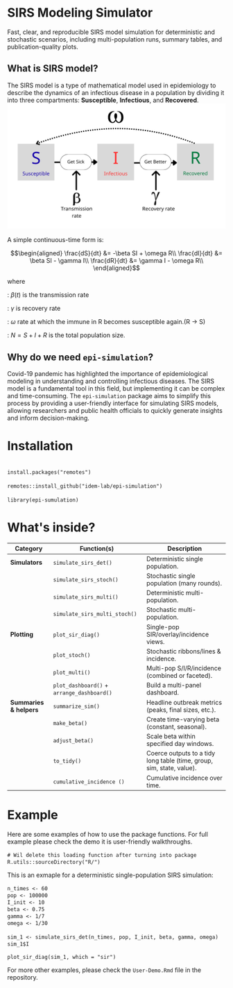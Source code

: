 # SIRS Modeling Simulator

Fast, clear, and reproducible SIRS model simulation for deterministic and stochastic scenarios, including multi-population runs, summary tables, and publication-quality plots.

## What is SIRS model?

The SIRS model is a type of mathematical model used in epidemiology to describe the dynamics of an infectious disease in a population by dividing it into three compartments: **Susceptible**, **Infectious**, and **Recovered**. ![](images/SIRS.png)

A simple continuous-time form is: 

$$\begin{aligned}
\frac{dS}{dt} &= -\beta SI + \omega R\\
\frac{dI}{dt} &=  \beta SI - \gamma I\\
\frac{dR}{dt} &=  \gamma I - \omega R\\
\end{aligned}$$

where

:   $\beta(t)$ is the transmission rate

:   $\gamma$ is recovery rate

:   $\omega$ rate at which the immune in R becomes susceptible again.(R → S)

:   $N = S + I + R$ is the total population size.

## Why do we need `epi-simulation`?

Covid-19 pandemic has highlighted the importance of epidemiological modeling in understanding and controlling infectious diseases. The SIRS model is a fundamental tool in this field, but implementing it can be complex and time-consuming. The `epi-simulation` package aims to simplify this process by providing a user-friendly interface for simulating SIRS models, allowing researchers and public health officials to quickly generate insights and inform decision-making.

# Installation

```{r eval=FALSE}

install.packages("remotes")

remotes::install_github("idem-lab/epi-simulation")

library(epi-sumulation)

```

# What's inside?

| Category | Function(s) | Description |
|------------------|---------------------|---------------------------------|
| **Simulators** | `simulate_sirs_det()` | Deterministic single population. |
|  | `simulate_sirs_stoch()` | Stochastic single population (many rounds). |
|  | `simulate_sirs_multi()` | Deterministic multi-population. |
|  | `simulate_sirs_multi_stoch()` | Stochastic multi-population. |
| **Plotting** | `plot_sir_diag()` | Single-pop SIR/overlay/incidence views. |
|  | `plot_stoch()` | Stochastic ribbons/lines & incidence. |
|  | `plot_multi()` | Multi-pop S/I/R/incidence (combined or faceted). |
|  | `plot_dashboard()` + `arrange_dashboard()` | Build a multi-panel dashboard. |
| **Summaries & helpers** | `summarize_sim()` | Headline outbreak metrics (peaks, final sizes, etc.). |
|  | `make_beta()` | Create time-varying beta (constant, seasonal). |
|  | `adjust_beta()` | Scale beta within specified day windows. |
|  | `to_tidy()` | Coerce outputs to a tidy long table (time, group, sim, state, value). |
|  | `cumulative_incidence ()` | Cumulative incidence over time. |

# Example

Here are some examples of how to use the package functions. For full example please check the demo it is user-friendly walkthroughs.

```{r echo=FALSE}
# Wil delete this loading function after turning into package
R.utils::sourceDirectory("R/")
```

This is an exmaple for a deterministic single-population SIRS simulation:

```{r}
n_times <- 60
pop <- 100000
I_init <- 10
beta <- 0.75
gamma <- 1/7
omega <- 1/30

sim_1 <- simulate_sirs_det(n_times, pop, I_init, beta, gamma, omega)
sim_1$I
```

```{r}
plot_sir_diag(sim_1, which = "sir")
```

For more other examples, please check the `User-Demo.Rmd` file in the repository.
